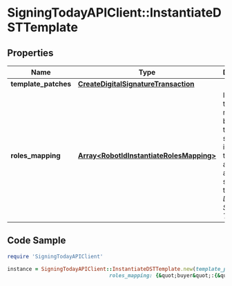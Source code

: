 # SigningTodayAPIClient::InstantiateDSTTemplate

## Properties

Name | Type | Description | Notes
------------ | ------------- | ------------- | -------------
**template_patches** | [**CreateDigitalSignatureTransaction**](CreateDigitalSignatureTransaction.md) |  | [optional] 
**roles_mapping** | [**Array&lt;RobotIdInstantiateRolesMapping&gt;**](RobotIdInstantiateRolesMapping.md) | Indicates the mapping between the role specified into the template and the actual signer have to sign the _Digital Signature Transaction_ | [optional] 

## Code Sample

```ruby
require 'SigningTodayAPIClient'

instance = SigningTodayAPIClient::InstantiateDSTTemplate.new(template_patches: null,
                                 roles_mapping: {&quot;buyer&quot;:{&quot;email&quot;:&quot;adam.smith@example.co.uk&quot;}})
```


